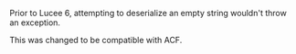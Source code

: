 Prior to Lucee 6, attempting to deserialize an empty string wouldn't throw an exception.

This was changed to be compatible with ACF.